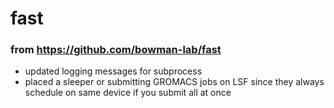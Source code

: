 # fast
### from https://github.com/bowman-lab/fast

- updated logging messages for subprocess
- placed a sleeper or submitting GROMACS jobs on LSF since they always schedule on same device if you submit all at once
